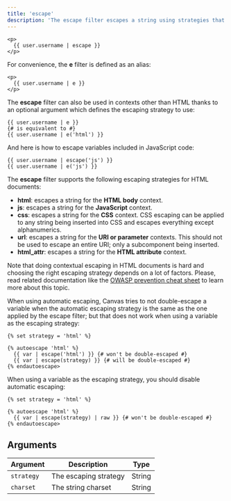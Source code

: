 ```yaml
---
title: 'escape'
description: 'The escape filter escapes a string using strategies that depend on the context'
---
```


```canvas
<p>
  {{ user.username | escape }}
</p>
```

For convenience, the **e** filter is defined as an alias:

```canvas
<p>
  {{ user.username | e }}
</p>
```

The **escape** filter can also be used in contexts other than HTML thanks to an optional argument which defines the escaping strategy to use:

```canvas
{{ user.username | e }}
{# is equivalent to #}
{{ user.username | e('html') }}
```

And here is how to escape variables included in JavaScript code:

```canvas
{{ user.username | escape('js') }}
{{ user.username | e('js') }}
```

The **escape** filter supports the following escaping strategies for HTML documents:

- **html**: escapes a string for the **HTML body** context.
- **js**: escapes a string for the **JavaScript** context.
- **css**: escapes a string for the **CSS** context. CSS escaping can be applied to any string being inserted into CSS and escapes everything except alphanumerics.
- **url**: escapes a string for the **URI or parameter** contexts. This should not be used to escape an entire URI; only a subcomponent being inserted.
- **html_attr**: escapes a string for the **HTML attribute** context.

Note that doing contextual escaping in HTML documents is hard and choosing the right escaping strategy depends on a lot of factors. Please, read related documentation like the [OWASP prevention cheat sheet](https://github.com/OWASP/CheatSheetSeries/blob/master/cheatsheets/Cross_Site_Scripting_Prevention_Cheat_Sheet.md) to learn more about this topic.

When using automatic escaping, Canvas tries to not double-escape a variable when the automatic escaping strategy is the same as the one applied by the escape filter; but that does not work when using a variable as the escaping strategy:

```canvas
{% set strategy = 'html' %}

{% autoescape 'html' %}
  {{ var | escape('html') }} {# won't be double-escaped #}
  {{ var | escape(strategy) }} {# will be double-escaped #}
{% endautoescape>
```

When using a variable as the escaping strategy, you should disable automatic escaping:

```canvas
{% set strategy = 'html' %}

{% autoescape 'html' %}
  {{ var | escape(strategy) | raw }} {# won't be double-escaped #}
{% endautoescape>
```

## Arguments

Argument    | Description           | Type
----------- | --------------------- | -------
`strategy`  | The escaping strategy | String
`charset`   | The string charset    | String
